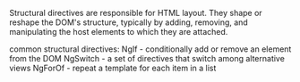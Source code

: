 Structural directives are responsible for HTML layout. 
They shape or reshape the DOM's structure, typically by 
adding, removing, and manipulating the host elements to which they are attached.

common structural directives:
NgIf - conditionally add or remove an element from the DOM
NgSwitch - a set of directives that switch among alternative views
NgForOf - repeat a template for each item in a list